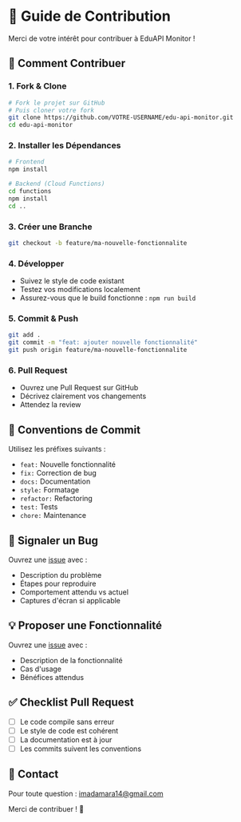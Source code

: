 # 🤝 Guide de Contribution

Merci de votre intérêt pour contribuer à EduAPI Monitor !

## 🚀 Comment Contribuer

### 1. Fork & Clone

```bash
# Fork le projet sur GitHub
# Puis cloner votre fork
git clone https://github.com/VOTRE-USERNAME/edu-api-monitor.git
cd edu-api-monitor
```

### 2. Installer les Dépendances

```bash
# Frontend
npm install

# Backend (Cloud Functions)
cd functions
npm install
cd ..
```

### 3. Créer une Branche

```bash
git checkout -b feature/ma-nouvelle-fonctionnalite
```

### 4. Développer

- Suivez le style de code existant
- Testez vos modifications localement
- Assurez-vous que le build fonctionne : `npm run build`

### 5. Commit & Push

```bash
git add .
git commit -m "feat: ajouter nouvelle fonctionnalité"
git push origin feature/ma-nouvelle-fonctionnalite
```

### 6. Pull Request

- Ouvrez une Pull Request sur GitHub
- Décrivez clairement vos changements
- Attendez la review

## 📝 Conventions de Commit

Utilisez les préfixes suivants :

- `feat:` Nouvelle fonctionnalité
- `fix:` Correction de bug
- `docs:` Documentation
- `style:` Formatage
- `refactor:` Refactoring
- `test:` Tests
- `chore:` Maintenance

## 🐛 Signaler un Bug

Ouvrez une [issue](https://github.com/ImadAAmara1/edu-api-monitor/issues) avec :

- Description du problème
- Étapes pour reproduire
- Comportement attendu vs actuel
- Captures d'écran si applicable

## 💡 Proposer une Fonctionnalité

Ouvrez une [issue](https://github.com/ImadAAmara1/edu-api-monitor/issues) avec :

- Description de la fonctionnalité
- Cas d'usage
- Bénéfices attendus

## ✅ Checklist Pull Request

- [ ] Le code compile sans erreur
- [ ] Le style de code est cohérent
- [ ] La documentation est à jour
- [ ] Les commits suivent les conventions

## 📧 Contact

Pour toute question : imadamara14@gmail.com

Merci de contribuer ! 🙏
